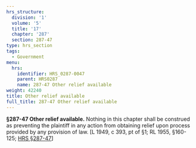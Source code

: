 ```yaml
---
hrs_structure:
  division: '1'
  volume: '5'
  title: '17'
  chapter: '287'
  section: 287-47
type: hrs_section
tags:
  - Government
menu:
  hrs:
    identifier: HRS_0287-0047
    parent: HRS0287
    name: 287-47 Other relief available
weight: 42240
title: Other relief available
full_title: 287-47 Other relief available
---
```

**§287-47 Other relief available.** Nothing in this chapter shall be construed as preventing the plaintiff in any action from obtaining relief upon process provided by any provision of law. [L 1949, c 393, pt of §1; RL 1955, §160-125; [HRS §287-47](/title-17/chapter-287/section-287-47/)]